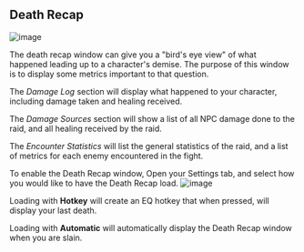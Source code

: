 ## Death Recap

![image](https://user-images.githubusercontent.com/66176124/193347315-c9a108c7-4492-4c04-bff6-27b544685e25.png)

The death recap window can give you a "bird's eye view" of what happened leading up to a character's demise. The purpose of this window is to display some metrics important to that question. 

The *Damage Log* section will display what happened to your character, including damage taken and healing received. 

The *Damage Sources* section will show a list of all NPC damage done to the raid, and all healing received by the raid. 

The *Encounter Statistics* will list the general statistics of the raid, and a list of metrics for each enemy encountered in the fight.

To enable the Death Recap window, Open your Settings tab, and select how you would like to have the Death Recap load. 
![image](https://user-images.githubusercontent.com/66176124/193343381-aae295bd-1020-4638-8416-ad24be7e4153.png)

Loading with **Hotkey** will create an EQ hotkey that when pressed, will display your last death. 

Loading with **Automatic** will automatically display the Death Recap window when you are slain.

